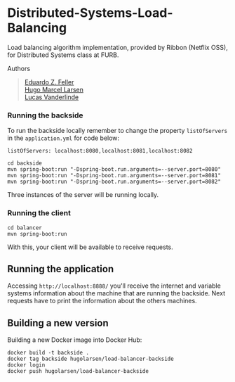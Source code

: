 # Distributed-Systems-Load-Balancing
Load balancing algorithm implementation, provided by Ribbon (Netflix OSS), for Distributed Systems class at FURB.

Authors
> [Eduardo Z. Feller](https://github.com/eduardofz12) <br>
> [Hugo Marcel Larsen](https://github.com/HMLarsen) <br>
> [Lucas Vanderlinde](https://github.com/LucasVander) <br>

### Running the backside
To run the backside locally remember to change the property ```listOfServers``` in the ```application.yml``` for code below:
```
listOfServers: localhost:8080,localhost:8081,localhost:8082
```

```
cd backside
mvn spring-boot:run "-Dspring-boot.run.arguments=--server.port=8080"
mvn spring-boot:run "-Dspring-boot.run.arguments=--server.port=8081"
mvn spring-boot:run "-Dspring-boot.run.arguments=--server.port=8082"
```
Three instances of the server will be running locally.

### Running the client

```
cd balancer
mvn spring-boot:run
```
With this, your client will be available to receive requests.

## Running the application
Accessing ```http://localhost:8888/``` you'll receive the internet and variable systems information about the machine that are running the backside. Next requests have to print the information about the others machines.

## Building a new version
Building a new Docker image into Docker Hub:

```
docker build -t backside .
docker tag backside hugolarsen/load-balancer-backside
docker login
docker push hugolarsen/load-balancer-backside
```
